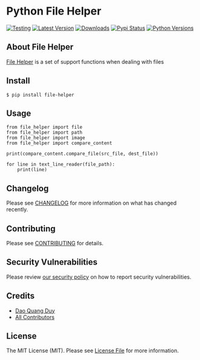 # Python File Helper

[![Testing](https://github.com/rabiloo/python-file-helper/actions/workflows/test.yml/badge.svg)](https://github.com/rabiloo/python-file-helper/actions/workflows/test.yml)
[![Latest Version](https://img.shields.io/pypi/v/file-helper.svg)](https://pypi.org/project/file-helper)
[![Downloads](https://img.shields.io/pypi/dm/file-helper.svg)](https://pypi.org/project/file-helper)
[![Pypi Status](https://img.shields.io/pypi/status/file-helper.svg)](https://pypi.org/project/file-helper)
[![Python Versions](https://img.shields.io/pypi/pyversions/file-helper.svg)](https://pypi.org/project/file-helper)

## About File Helper

[File Helper](https://github.com/rabiloo/python-file-helper) is a set of support functions when dealing with files

## Install

```
$ pip install file-helper
```

## Usage

```
from file_helper import file 
from file_helper import path 
from file_helper import image 
from file_helper import compare_content 

print(compare_content.compare_file(src_file, dest_file))

for line in text_line_reader(file_path):
    print(line)
```

## Changelog

Please see [CHANGELOG](CHANGELOG.md) for more information on what has changed recently.

## Contributing

Please see [CONTRIBUTING](.github/CONTRIBUTING.md) for details.

## Security Vulnerabilities

Please review [our security policy](../../security/policy) on how to report security vulnerabilities.

## Credits

- [Dao Quang Duy](https://github.com/duydq12)
- [All Contributors](../../contributors)

## License

The MIT License (MIT). Please see [License File](LICENSE) for more information.
